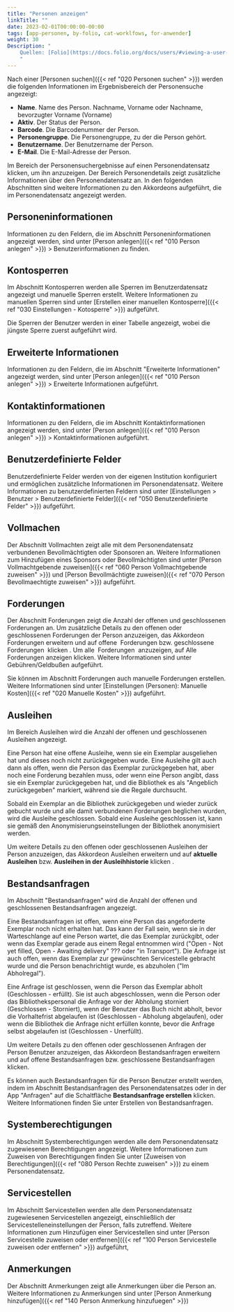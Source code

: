 ```yaml
---
title: "Personen anzeigen"
linkTitle: ""
date: 2023-02-01T00:00:00-00:00
tags: [app-personen, by-folio, cat-worklfows, for-anwender]
weight: 30
Description: "
    Quellen: [Folio](https://docs.folio.org/docs/users/#viewing-a-user-record ) <!-- & [GBV](https://info.gebev.de/display/FOLIOGBVEXTERN/Folio:+Personen+anzeigen) -->
    "
---
```


Nach einer [Personen suchen]({{< ref "020 Personen suchen" >}}) werden die folgenden Informationen im Ergebnisbereich der Personensuche angezeigt:

* **Name**. Name des Person. Nachname, Vorname oder Nachname, bevorzugter Vorname (Vorname)
* **Aktiv**. Der Status der Person.
* **Barcode**. Die Barcodenummer der Person.
* **Personengruppe**. Die Personengruppe, zu der die Person gehört.
* **Benutzername**. Der Benutzername der Person.
* **E-Mail**. Die E-Mail-Adresse der Person.

Im Bereich der Personensuchergebnisse auf einen Personendatensatz klicken, um ihn anzuzeigen. Der Bereich Personendetails zeigt zusätzliche Informationen über den Personendatensatz an. In den folgenden Abschnitten sind weitere Informationen zu den Akkordeons aufgeführt, die im Personendatensatz angezeigt werden.

## Personeninformationen

Informationen zu den Feldern, die im Abschnitt Personeninformationen angezeigt werden, sind unter [Person anlegen]({{< ref "010 Person anlegen" >}}) > Benutzerinformationen zu finden.

## Kontosperren

Im Abschnitt Kontosperren werden alle Sperren im Benutzerdatensatz angezeigt und manuelle Sperren erstellt. Weitere Informationen zu manuellen Sperren sind unter [Erstellen einer manuellen Kontosperre]({{< ref "030 Einstellungen - Kotosperre" >}}) aufgeführt.

Die Sperren der Benutzer werden in einer Tabelle angezeigt, wobei die jüngste Sperre zuerst aufgeführt wird.

## Erweiterte Informationen

Informationen zu den Feldern, die im Abschnitt "Erweiterte Informationen" angezeigt werden, sind unter [Person anlegen]({{< ref "010 Person anlegen" >}}) > Erweiterte Informationen aufgeführt.

## Kontaktinformationen

Informationen zu den Feldern, die im Abschnitt Kontaktinformationen angezeigt werden, sind unter [Person anlegen]({{< ref "010 Person anlegen" >}}) > Kontaktinformationen aufgeführt.

## Benutzerdefinierte Felder

Benutzerdefinierte Felder werden von der eigenen Institution konfiguriert und ermöglichen zusätzliche Informationen im Personendatensatz. Weitere Informationen zu benutzerdefinierten Feldern sind unter [Einstellungen > Benutzer > Benutzerdefinierte Felder]({{< ref "050 Benutzerdefinierte Felder" >}}) aufgeführt.

## Vollmachen

Der Abschnitt Vollmachten zeigt alle mit dem Personendatensatz verbundenen Bevollmächtigten oder Sponsoren an. Weitere Informationen zum Hinzufügen eines Sponsors oder Bevollmächtigten sind unter [Person Vollmachtgebende zuweisen]({{< ref "060 Person Vollmachtgebende zuweisen" >}}) und [Person Bevollmächtigte zuweisen]({{< ref "070 Person Bevollmaechtigte zuweisen" >}}) aufgeführt.

## Forderungen

Der Abschnitt Forderungen zeigt die Anzahl der offenen und geschlossenen Forderungen an. Um zusätzliche Details zu den offenen oder geschlossenen Forderungen der Person anzuzeigen, das Akkordeon Forderungen erweitern und auf offene  Forderungen bzw. geschlossene Forderungen  klicken . Um alle  Forderungen  anzuzeigen, auf Alle Forderungen anzeigen klicken. Weitere Informationen sind unter Gebühren/Geldbußen aufgeführt.

Sie können im Abschnitt Forderungen auch manuelle Forderungen erstellen. Weitere Informationen sind unter [Einstellungen (Personen): Manuelle Kosten]({{< ref "020 Manuelle Kosten" >}}) aufgeführt.

## Ausleihen

Im Bereich Ausleihen wird die Anzahl der offenen und geschlossenen Ausleihen angezeigt.

Eine Person hat eine offene Ausleihe, wenn sie ein Exemplar ausgeliehen hat und dieses noch nicht zurückgegeben wurde. Eine Ausleihe gilt auch dann als offen, wenn die Person das Exemplar zurückgegeben hat, aber noch eine Forderung bezahlen muss, oder wenn eine Person angibt, dass sie ein Exemplar zurückgegeben hat, und die Bibliothek es als "Angeblich zurückgegeben" markiert, während sie die Regale durchsucht.

Sobald ein Exemplar an die Bibliothek zurückgegeben und wieder zurück gebucht wurde und alle damit verbundenen Forderungen beglichen wurden, wird die Ausleihe geschlossen. Sobald eine Ausleihe geschlossen ist, kann sie gemäß den Anonymisierungseinstellungen der Bibliothek anonymisiert werden.

Um weitere Details zu den offenen oder geschlossenen Ausleihen der Person anzuzeigen, das Akkordeon Ausleihen erweitern und auf **aktuelle Ausleihen** bzw. **Ausleihen in der Ausleihhistorie** klicken .

## Bestandsanfragen

Im Abschnitt "Bestandsanfragen" wird die Anzahl der offenen und geschlossenen Bestandsanfragen angezeigt.

Eine Bestandsanfragen ist offen, wenn eine Person das angeforderte Exemplar noch nicht erhalten hat. Das kann der Fall sein, wenn sie in der Warteschlange auf eine Person wartet, die das Exemplar zurückgibt, oder wenn das Exemplar gerade aus einem Regal entnommen wird ("Open - Not yet filled, Open - Awaiting delivery" ??? oder "in Transport"). Die Anfrage ist auch offen, wenn das Exemplar zur gewünschten Servicestelle gebracht wurde und die Person benachrichtigt wurde, es abzuholen ("Im Abholregal").

Eine Anfrage ist geschlossen, wenn die Person das Exemplar abholt (Geschlossen - erfüllt). Sie ist auch abgeschlossen, wenn die Person oder das Bibliothekspersonal die Anfrage vor der Abholung storniert (Geschlossen - Storniert), wenn der Benutzer das Buch nicht abholt, bevor die Vorhaltefrist abgelaufen ist (Geschlossen - Abholung abgelaufen), oder wenn die Bibliothek die Anfrage nicht erfüllen konnte, bevor die Anfrage selbst abgelaufen ist (Geschlossen - Unerfüllt).

Um weitere Details zu den offenen oder geschlossenen Anfragen der Person Benutzer anzuzeigen, das Akkordeon Bestandsanfragen erweitern und auf offene Bestandsanfragen bzw. geschlossene Bestandsanfragen klicken.

Es können auch Bestandsanfragen für die Person Benutzer erstellt werden, indem im Abschnitt Bestandsanfragen des Personendatensatzes oder in der App "Anfragen" auf die Schaltfläche **Bestandsanfrage erstellen** klicken. Weitere Informationen finden Sie unter Erstellen von Bestandsanfragen.

## Systemberechtigungen

Im Abschnitt Systemberechtigungen werden alle dem Personendatensatz zugewiesenen Berechtigungen angezeigt. Weitere Informationen zum Zuweisen von Berechtigungen finden Sie unter [Zuweisen von Berechtigungen]({{< ref "080 Person Rechte zuweisen" >}}) zu einem Personendatensatz.

## Servicestellen

Im Abschnitt Servicestellen werden alle dem Personendatensatz zugewiesenen Servicestellen angezeigt, einschließlich der Servicestelleneinstellungen der Person, falls zutreffend. Weitere Informationen zum Hinzufügen einer Servicestellen sind unter [Person Servicestelle zuweisen oder entfernen]({{< ref "100 Person Servicestelle zuweisen oder entfernen" >}}) aufgeführt,

## Anmerkungen

Der Abschnitt Anmerkungen zeigt alle Anmerkungen über die Person an. Weitere Informationen zu Anmerkungen sind unter [Person Anmerkung hinzufügen]({{< ref "140 Person Anmerkung hinzufuegen" >}})
